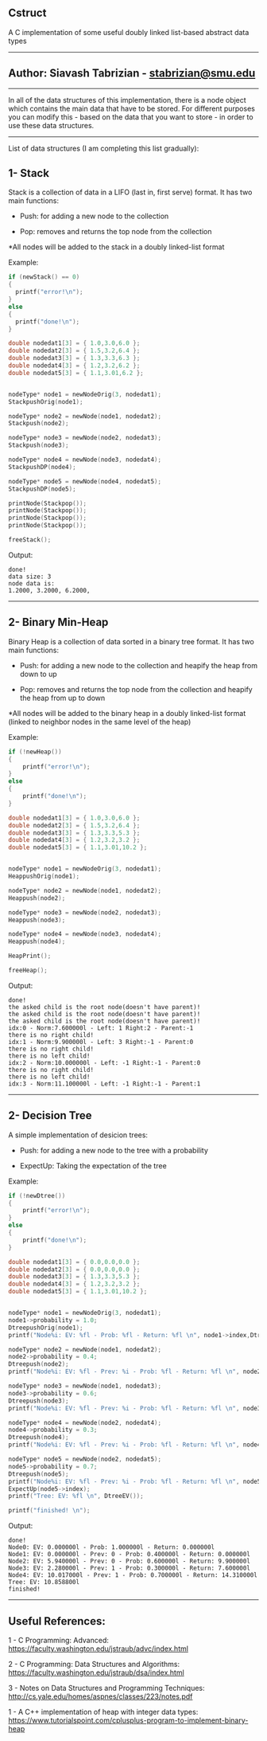 ## Cstruct
A C implementation of some useful doubly linked list-based abstract data types

-----------

## Author: Siavash Tabrizian - stabrizian@smu.edu

-----------

In all of the data structures of this implementation, there is a node object 
which contains the main data that have to be stored.
For different purposes you can modify this  - based on the data that you want to store - 
in order to use these data structures.

-----------

List of data structures (I am completing this list gradually):

## 1- Stack

Stack is a collection of data in a LIFO (last in, first serve) format. 
It has two main functions:

- Push: for adding a new node to the collection

- Pop: removes and returns the top node from the collection

*All nodes will be added to the stack in a doubly linked-list format

Example:

```c
if (newStack() == 0)
{
  printf("error!\n");
}
else
{
  printf("done!\n");
}

double nodedat1[3] = { 1.0,3.0,6.0 };
double nodedat2[3] = { 1.5,3.2,6.4 };
double nodedat3[3] = { 1.3,3.3,6.3 };
double nodedat4[3] = { 1.2,3.2,6.2 };
double nodedat5[3] = { 1.1,3.01,6.2 };


nodeType* node1 = newNodeOrig(3, nodedat1);
StackpushOrig(node1);

nodeType* node2 = newNode(node1, nodedat2);
Stackpush(node2);

nodeType* node3 = newNode(node2, nodedat3);
Stackpush(node3);

nodeType* node4 = newNode(node3, nodedat4);
StackpushDP(node4);

nodeType* node5 = newNode(node4, nodedat5);
StackpushDP(node5);

printNode(Stackpop());
printNode(Stackpop());
printNode(Stackpop());
printNode(Stackpop());

freeStack();

```
Output:

```
done!
data size: 3
node data is:
1.2000, 3.2000, 6.2000,
```

-------

## 2- Binary Min-Heap

Binary Heap is a collection of data sorted in a binary tree format. 
It has two main functions:

- Push: for adding a new node to the collection and heapify the heap from down to up

- Pop: removes and returns the top node from the collection and heapify the heap from up to down

*All nodes will be added to the binary heap in a doubly linked-list format (linked to neighbor nodes in the same level of the heap)

Example:

```c
if (!newHeap())
{
	printf("error!\n");
}
else
{
	printf("done!\n");
}

double nodedat1[3] = { 1.0,3.0,6.0 };
double nodedat2[3] = { 1.5,3.2,6.4 };
double nodedat3[3] = { 1.3,3.3,5.3 };
double nodedat4[3] = { 1.2,3.2,3.2 };
double nodedat5[3] = { 1.1,3.01,10.2 };


nodeType* node1 = newNodeOrig(3, nodedat1);
HeappushOrig(node1);

nodeType* node2 = newNode(node1, nodedat2);
Heappush(node2);

nodeType* node3 = newNode(node2, nodedat3);
Heappush(node3);

nodeType* node4 = newNode(node3, nodedat4);
Heappush(node4);

HeapPrint();

freeHeap();

```
Output:

```
done!
the asked child is the root node(doesn't have parent)!
the asked child is the root node(doesn't have parent)!
the asked child is the root node(doesn't have parent)!
idx:0 - Norm:7.600000l - Left: 1 Right:2 - Parent:-1
there is no right child!
idx:1 - Norm:9.900000l - Left: 3 Right:-1 - Parent:0
there is no right child!
there is no left child!
idx:2 - Norm:10.000000l - Left: -1 Right:-1 - Parent:0
there is no right child!
there is no left child!
idx:3 - Norm:11.100000l - Left: -1 Right:-1 - Parent:1
```

-------

## 2- Decision Tree

A simple implementation of desicion trees:

- Push: for adding a new node to the tree with a probability

- ExpectUp: Taking the expectation of the tree

Example:

```c
if (!newDtree())
{
	printf("error!\n");
}
else
{
	printf("done!\n");
}

double nodedat1[3] = { 0.0,0.0,0.0 };
double nodedat2[3] = { 0.0,0.0,0.0 };
double nodedat3[3] = { 1.3,3.3,5.3 };
double nodedat4[3] = { 1.2,3.2,3.2 };
double nodedat5[3] = { 1.1,3.01,10.2 };


nodeType* node1 = newNodeOrig(3, nodedat1);
node1->probability = 1.0;
DtreepushOrig(node1);
printf("Node%i: EV: %fl - Prob: %fl - Return: %fl \n", node1->index,DtreeEVnode(0),node1->probability,NodeReturn(node1));

nodeType* node2 = newNode(node1, nodedat2);
node2->probability = 0.4;
Dtreepush(node2);
printf("Node%i: EV: %fl - Prev: %i - Prob: %fl - Return: %fl \n", node2->index, DtreeEVnode(1), node2->prevnode->index, node2->probability, NodeReturn(node2));

nodeType* node3 = newNode(node1, nodedat3);
node3->probability = 0.6;
Dtreepush(node3);
printf("Node%i: EV: %fl - Prev: %i - Prob: %fl - Return: %fl \n", node3->index, DtreeEVnode(2), node3->prevnode->index, node3->probability, NodeReturn(node3));

nodeType* node4 = newNode(node2, nodedat4);
node4->probability = 0.3;
Dtreepush(node4);
printf("Node%i: EV: %fl - Prev: %i - Prob: %fl - Return: %fl \n", node4->index, DtreeEVnode(3), node4->prevnode->index, node4->probability, NodeReturn(node4));

nodeType* node5 = newNode(node2, nodedat5);
node5->probability = 0.7;
Dtreepush(node5);
printf("Node%i: EV: %fl - Prev: %i - Prob: %fl - Return: %fl \n", node5->index, DtreeEVnode(4), node5->prevnode->index, node5->probability, NodeReturn(node5));
ExpectUp(node5->index);
printf("Tree: EV: %fl \n", DtreeEV());

printf("finished! \n");

```
Output:

```
done!
Node0: EV: 0.000000l - Prob: 1.000000l - Return: 0.000000l
Node1: EV: 0.000000l - Prev: 0 - Prob: 0.400000l - Return: 0.000000l
Node2: EV: 5.940000l - Prev: 0 - Prob: 0.600000l - Return: 9.900000l
Node3: EV: 2.280000l - Prev: 1 - Prob: 0.300000l - Return: 7.600000l
Node4: EV: 10.017000l - Prev: 1 - Prob: 0.700000l - Return: 14.310000l
Tree: EV: 10.858800l
finished!
```

-------
## Useful References:
1 - C Programming: Advanced: https://faculty.washington.edu/jstraub/advc/index.html

2 - C Programming: Data Structures and Algorithms: https://faculty.washington.edu/jstraub/dsa/index.html

3 - Notes on Data Structures and Programming Techniques: http://cs.yale.edu/homes/aspnes/classes/223/notes.pdf

1 - A C++ implementation of heap with integer data types: https://www.tutorialspoint.com/cplusplus-program-to-implement-binary-heap
